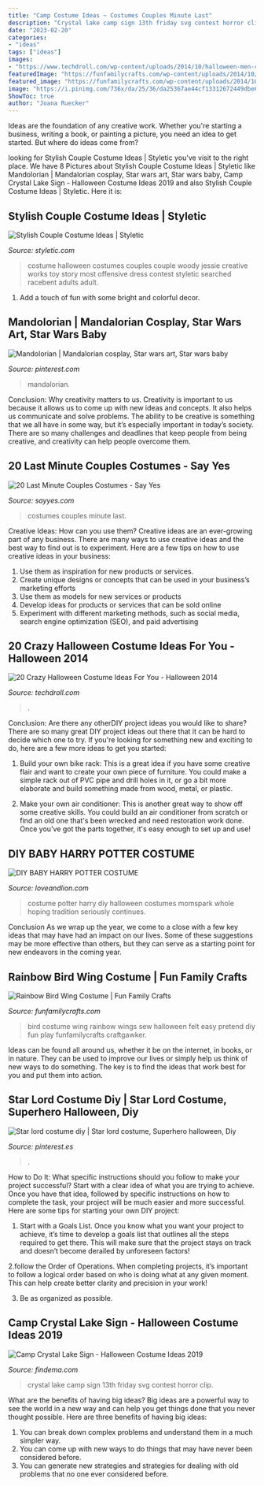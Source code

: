 ```yaml
---
title: "Camp Costume Ideas ~ Costumes Couples Minute Last"
description: "Crystal lake camp sign 13th friday svg contest horror clip"
date: "2023-02-20"
categories:
- "ideas"
tags: ["ideas"]
images:
- "https://www.techdroll.com/wp-content/uploads/2014/10/halloween-men-costumes-techdroll.jpg"
featuredImage: "https://funfamilycrafts.com/wp-content/uploads/2014/10/diy-rainbow-bird-wings.jpg"
featured_image: "https://funfamilycrafts.com/wp-content/uploads/2014/10/diy-rainbow-bird-wings.jpg"
image: "https://i.pinimg.com/736x/da/25/36/da25367ae44cf13312672449dbe6e43e.jpg"
ShowToc: true
author: "Joana Ruecker"
---
```



Ideas are the foundation of any creative work. Whether you're starting a business, writing a book, or painting a picture, you need an idea to get started. But where do ideas come from?

	

		
looking for Stylish Couple Costume Ideas | Styletic you've visit to the right place. We have 8 Pictures about Stylish Couple Costume Ideas | Styletic like Mandolorian | Mandalorian cosplay, Star wars art, Star wars baby, Camp Crystal Lake Sign - Halloween Costume Ideas 2019 and also Stylish Couple Costume Ideas | Styletic. Here it is:
		
    
## Stylish Couple Costume Ideas | Styletic

<img loading=lazy src="https://styletic.com/wp-content/uploads/2015/10/couple-costume-ideas/14-couple-costume-ideas.jpg" onerror="this.onerror=null;this.src='https://tse2.mm.bing.net/th?id=OIP.5eWxGIdwOPKB9GWIwHUfMAHaJ4&amp;pid=15.1';" alt="Stylish Couple Costume Ideas | Styletic">

_Source: styletic.com_

>costume halloween costumes couples couple woody jessie creative works toy story most offensive dress contest styletic searched racebent adults adult. 

	

1. Add a touch of fun with some bright and colorful decor.

    
## Mandolorian | Mandalorian Cosplay, Star Wars Art, Star Wars Baby

<img loading=lazy src="https://i.pinimg.com/736x/34/7d/49/347d494eb50d8345bdca44abb0d87cde--star-wars.jpg" onerror="this.onerror=null;this.src='https://tse1.mm.bing.net/th?id=OIP.Ik4RFklwMAe4sIIAe_4j3gHaLJ&amp;pid=15.1';" alt="Mandolorian | Mandalorian cosplay, Star wars art, Star wars baby">

_Source: pinterest.com_

>mandalorian. 

	

Conclusion: Why creativity matters to us.
Creativity is important to us because it allows us to come up with new ideas and concepts. It also helps us communicate and solve problems. The ability to be creative is something that we all have in some way, but it’s especially important in today’s society. There are so many challenges and deadlines that keep people from being creative, and creativity can help people overcome them.

    
## 20 Last Minute Couples Costumes - Say Yes

<img loading=lazy src="http://sayyes.com/wp-content/uploads/2016/10/4067417070_935079a4a3_b.jpg" onerror="this.onerror=null;this.src='https://tse1.mm.bing.net/th?id=OIP.O1yLzcePoY0G5ZV1wPCK2QHaLE&amp;pid=15.1';" alt="20 Last Minute Couples Costumes - Say Yes">

_Source: sayyes.com_

>costumes couples minute last. 

	

Creative Ideas: How can you use them?
Creative ideas are an ever-growing part of any business. There are many ways to use creative ideas and the best way to find out is to experiment. Here are a few tips on how to use creative ideas in your business:
1. Use them as inspiration for new products or services.
2. Create unique designs or concepts that can be used in your business’s marketing efforts  
3. Use them as models for new services or products 
4. Develop ideas for products or services that can be sold online 
5. Experiment with different marketing methods, such as social media, search engine optimization (SEO), and paid advertising 

    
## 20 Crazy Halloween Costume Ideas For You - Halloween 2014

<img loading=lazy src="https://www.techdroll.com/wp-content/uploads/2014/10/halloween-men-costumes-techdroll.jpg" onerror="this.onerror=null;this.src='https://tse1.mm.bing.net/th?id=OIP.Jd56e07ScYMysR6StSyPFQHaKz&amp;pid=15.1';" alt="20 Crazy Halloween Costume Ideas For You - Halloween 2014">

_Source: techdroll.com_

>. 

	

Conclusion: Are there any otherDIY project ideas you would like to share?
There are so many great DIY project ideas out there that it can be hard to decide which one to try. If you're looking for something new and exciting to do, here are a few more ideas to get you started: 
1. Build your own bike rack: This is a great idea if you have some creative flair and want to create your own piece of furniture. You could make a simple rack out of PVC pipe and drill holes in it, or go a bit more elaborate and build something made from wood, metal, or plastic. 

2. Make your own air conditioner: This is another great way to show off some creative skills. You could build an air conditioner from scratch or find an old one that's been wrecked and need restoration work done. Once you've got the parts together, it's easy enough to set up and use!

    
## DIY BABY HARRY POTTER COSTUME

<img loading=lazy src="http://1.bp.blogspot.com/-wjFA9X1eObU/VfmA5SEdCEI/AAAAAAAAJdI/A1qFq_3LbwU/s1600/IMG_2813.jpg" onerror="this.onerror=null;this.src='https://tse4.mm.bing.net/th?id=OIP.dDYzEz0Dk8meRJYZ5E25dQHaJ4&amp;pid=15.1';" alt="DIY BABY HARRY POTTER COSTUME">

_Source: loveandlion.com_

>costume potter harry diy halloween costumes momspark whole hoping tradition seriously continues. 

	

Conclusion
As we wrap up the year, we come to a close with a few key ideas that may have had an impact on our lives. Some of these suggestions may be more effective than others, but they can serve as a starting point for new endeavors in the coming year.

    
## Rainbow Bird Wing Costume | Fun Family Crafts

<img loading=lazy src="https://funfamilycrafts.com/wp-content/uploads/2014/10/diy-rainbow-bird-wings.jpg" onerror="this.onerror=null;this.src='https://tse1.mm.bing.net/th?id=OIP.8jFjuVN8Kvx4GPukPTNZ2wHaHY&amp;pid=15.1';" alt="Rainbow Bird Wing Costume | Fun Family Crafts">

_Source: funfamilycrafts.com_

>bird costume wing rainbow wings sew halloween felt easy pretend diy fun play funfamilycrafts craftgawker. 

	

Ideas can be found all around us, whether it be on the internet, in books, or in nature. They can be used to improve our lives or simply help us think of new ways to do something. The key is to find the ideas that work best for you and put them into action.

    
## Star Lord Costume Diy | Star Lord Costume, Superhero Halloween, Diy

<img loading=lazy src="https://i.pinimg.com/736x/da/25/36/da25367ae44cf13312672449dbe6e43e.jpg" onerror="this.onerror=null;this.src='https://tse2.mm.bing.net/th?id=OIP.QtAA6kcKKwPWfLb2PqgmXQHaJ3&amp;pid=15.1';" alt="Star lord costume diy | Star lord costume, Superhero halloween, Diy">

_Source: pinterest.es_

>. 

	

How to Do It: What specific instructions should you follow to make your project successful?
Start with a clear idea of what you are trying to achieve. Once you have that idea, followed by specific instructions on how to complete the task, your project will be much easier and more successful. Here are some tips for starting your own DIY project:
1. Start with a Goals List. Once you know what you want your project to achieve, it’s time to develop a goals list that outlines all the steps required to get there. This will make sure that the project stays on track and doesn’t become derailed by unforeseen factors!

2.follow the Order of Operations. When completing projects, it’s important to follow a logical order based on who is doing what at any given moment. This can help create better clarity and precision in your work!

3. Be as organized as possible.

    
## Camp Crystal Lake Sign - Halloween Costume Ideas 2019

<img loading=lazy src="http://findema.com/wp-content/uploads/2014/10/halloween_20145722.jpg" onerror="this.onerror=null;this.src='https://tse1.mm.bing.net/th?id=OIP.xCQb2jR3RHa6ib1hxS7IhAHaKl&amp;pid=15.1';" alt="Camp Crystal Lake Sign - Halloween Costume Ideas 2019">

_Source: findema.com_

>crystal lake camp sign 13th friday svg contest horror clip. 

	

What are the benefits of having big ideas?
Big ideas are a powerful way to see the world in a new way and can help you get things done that you never thought possible. Here are three benefits of having big ideas: 
1. You can break down complex problems and understand them in a much simpler way. 
2. You can come up with new ways to do things that may have never been considered before. 
3. You can generate new strategies and strategies for dealing with old problems that no one ever considered before.

